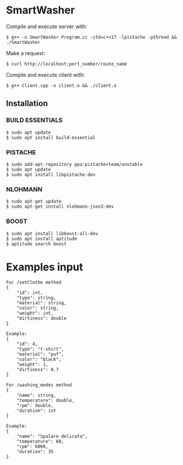 # SmartWasher
Compile and execute server with:
```
$ g++ -o SmartWasher Program.cc -std=c++17 -lpistache -pthread && ./SmartWasher
```

Make a request:
```
$ curl http://localhost:port_number/route_name
```

Compile and execute client with:
```
$ g++ Client.cpp -o client.o && ./client.o
```

## Installation

### BUILD ESSENTIALS

```
$ sudo apt update
$ sudo apt install build-essential
```

### PISTACHE

```
$ sudo add-apt-repository ppa:pistache+team/unstable
$ sudo apt update
$ sudo apt install libpistache-dev
```

### NLOHMANN
```
$ sudo apt-get update
$ sudo apt-get install nlohmann-json3-dev
```

### BOOST
```
$ sudo apt install libboost-all-dev
$ sudo apt install aptitude
$ aptitude search boost
```


# Examples input
```
For /setClothe method
{
	"id": int,
	"type": string,
	"material": string,
	"color": string,
	"weight": int,
	"dirtiness": double
}

Example:
{
	"id": 4,
	"type": "t-shirt",
	"material": "puf",
	"color": "black",
	"weight": 1,
	"dirtiness": 0.7
}

```

```
For /washing_modes method
{
 	"name": string,
    "temperature": double,
    "rpm": double,
    "duration": int
}

Example:
{
 	"name": "Spalare delicata",
    "temperature": 60,
    "rpm": 6000,
    "duration": 35
}
```

